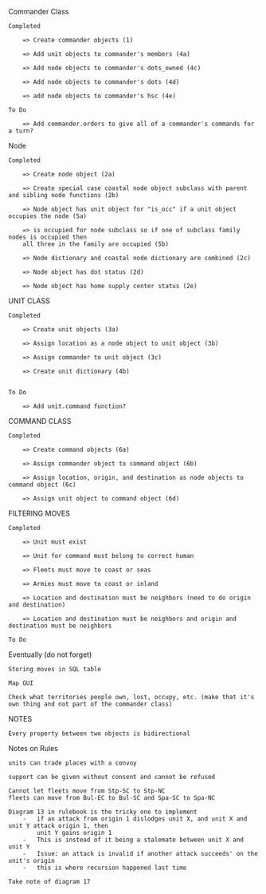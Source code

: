 
Commander Class

    Completed

        => Create commander objects (1)

        => Add unit objects to commander's members (4a)

        => Add node objects to commander's dots_owned (4c)

        => Add node objects to commander's dots (4d)

        => add node objects to commander's hsc (4e)

    To Do

        => Add commander.orders to give all of a commander's commands for a turn?


Node

    Completed

        => Create node object (2a)

        => Create special case coastal node object subclass with parent and sibling node functions (2b)

        => Node object has unit object for "is_occ" if a unit object occupies the node (5a)

        => is occupied for node subclass so if one of subclass family nodes is occupied then 
        all three in the family are occupied (5b)

        => Node dictionary and coastal node dictionary are combined (2c)

        => Node object has dot status (2d)
        
        => Node object has home supply center status (2e)
    

UNIT CLASS

    Completed

        => Create unit objects (3a)

        => Assign location as a node object to unit object (3b)

        => Assign commander to unit object (3c)

        => Create unit dictionary (4b)


    To Do

        => Add unit.command function? 


COMMAND CLASS

    Completed

        => Create command objects (6a)

        => Assign commander object to command object (6b)

        => Assign location, origin, and destination as node objects to command object (6c)
    
        => Assign unit object to command object (6d)


FILTERING MOVES

    Completed

        => Unit must exist

        => Unit for command must belong to correct human

        => Fleets must move to coast or seas

        => Armies must move to coast or inland

        => Location and destination must be neighbors (need to do origin and destination)

        => Location and destination must be neighbors and origin and destination must be neighbors

    To Do





Eventually (do not forget)

    Storing moves in SQL table 

    Map GUI

    Check what territories people own, lost, occupy, etc. (make that it's own thing and not part of the commander class)


NOTES

    Every property between two objects is bidirectional



Notes on Rules

    units can trade places with a convoy

    support can be given without consent and cannot be refused

    Cannot let fleets move from Stp-SC to Stp-NC
    fleets can move from Bul-EC to Bul-SC and Spa-SC to Spa-NC

    Diagram 13 in rulebook is the tricky one to implement
        -   if an attack from origin 1 dislodges unit X, and unit X and unit Y attack origin 1, then 
            unit Y gains origin 1 
        -   This is instead of it being a stalemate between unit X and unit Y
        -   Issue: an attack is invalid if another attack succeeds' on the unit's origin
        -   this is where recursion happened last time

    Take note of diagram 17
